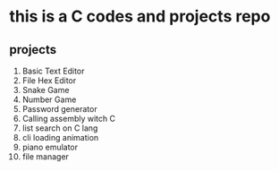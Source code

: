 # this is a C codes and projects repo
## projects 
1. Basic Text Editor
2. File Hex Editor
3. Snake Game
4. Number Game
5. Password generator
6. Calling assembly witch C
7. list search on C lang
8. cli loading animation
9. piano emulator
10. file manager
   
